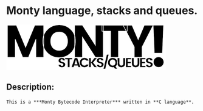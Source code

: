 # Monty language, stacks and queues.
![logo](/assets/monty.png)
## Description:
    This is a ***Monty Bytecode Interpreter*** written in **C language**.
